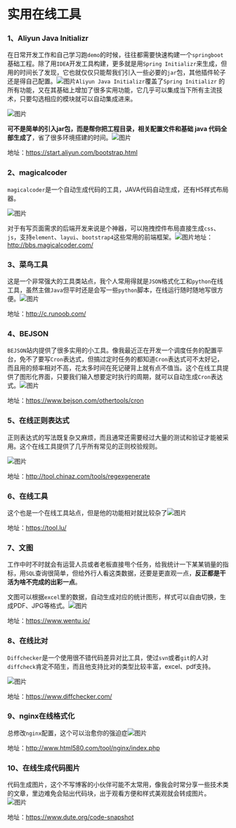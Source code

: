 # 实用在线工具

### 1、Aliyun Java Initializr

在日常开发工作和自己学习跑`demo`的时候，往往都需要快速构建一个`springboot`基础工程。除了用`IDEA`开发工具构建，更多就是用`Spring Initializr`来生成，但用的时间长了发现，它也就仅仅只能帮我们引入一些必要的`jar`包，其他插件轮子还是得自己配置。![图片](%E5%AE%9E%E7%94%A8%E5%9C%A8%E7%BA%BF%E5%B7%A5%E5%85%B7.assets/640-17092726248941.png)`Aliyun Java Initializr`覆盖了`Spring Initializr` 的所有功能，又在其基础上增加了很多实用功能，它几乎可以集成当下所有主流技术，只要勾选相应的模块就可以自动集成进来。

![图片](%E5%AE%9E%E7%94%A8%E5%9C%A8%E7%BA%BF%E5%B7%A5%E5%85%B7.assets/640-17092726248942.png)

**可不是简单的引入jar包，而是帮你把工程目录，相关配置文件和基础 java 代码全部生成了**，省了很多环境搭建的时间。![图片](%E5%AE%9E%E7%94%A8%E5%9C%A8%E7%BA%BF%E5%B7%A5%E5%85%B7.assets/640-17092726248943.png)

地址：https://start.aliyun.com/bootstrap.html

### 2、magicalcoder

`magicalcoder`是一个自动生成代码的工具，JAVA代码自动生成，还有H5样式布局器。

![图片](%E5%AE%9E%E7%94%A8%E5%9C%A8%E7%BA%BF%E5%B7%A5%E5%85%B7.assets/640-17092726248944.png)

对于有写页面需求的后端开发来说是个神器，可以拖拽控件布局直接生成`css`、`js`，支持`element`、`layui`、`bootstrap4`这些常用的前端框架。![图片](%E5%AE%9E%E7%94%A8%E5%9C%A8%E7%BA%BF%E5%B7%A5%E5%85%B7.assets/640-17092726248955.png)地址：http://bbs.magicalcoder.com/

### 3、菜鸟工具

这是一个非常强大的工具类站点，我个人常用得就是`JSON`格式化工和`python`在线工具，虽然主做`Java`但平时还是会写一些`python`脚本，在线运行随时随地写很方便。![图片](%E5%AE%9E%E7%94%A8%E5%9C%A8%E7%BA%BF%E5%B7%A5%E5%85%B7.assets/640-17092726248956.png)

地址：http://c.runoob.com/

### 4、BEJSON

`BEJSON`站内提供了很多实用的小工具。像我最近正在开发一个调度任务的配置平台，免不了要写`Cron`表达式，但搞过定时任务的都知道`Cron`表达式可不太好记，而且用的频率相对不高，花太多时间在死记硬背上就有点不值当。这个在线工具提供了图形化界面，只要我们输入想要定时执行的周期，就可以自动生成`Cron`表达式。![图片](%E5%AE%9E%E7%94%A8%E5%9C%A8%E7%BA%BF%E5%B7%A5%E5%85%B7.assets/640-17092726248957.png)

地址：https://www.bejson.com/othertools/cron

### 5、在线正则表达式

正则表达式的写法既复杂又麻烦，而且通常还需要经过大量的测试和验证才能被采用。这个在线工具提供了几乎所有常见的正则校验规则。

![图片](%E5%AE%9E%E7%94%A8%E5%9C%A8%E7%BA%BF%E5%B7%A5%E5%85%B7.assets/640-17092726248958.png)

地址：http://tool.chinaz.com/tools/regexgenerate

### 6、在线工具

这个也是一个在线工具站点，但是他的功能相对就比较杂了![图片](%E5%AE%9E%E7%94%A8%E5%9C%A8%E7%BA%BF%E5%B7%A5%E5%85%B7.assets/640-17092726248959.png)

地址：https://tool.lu/

### 7、文图

工作中时不时就会有运营人员或者老板直接甩个任务，给我统计一下某某销量的指标，用`SQL`查询很简单，但给外行人看这类数据，还要是更直观一点，**反正都是干活为啥不完成的出彩一点**。

文图可以根据`excel`里的数据，自动生成对应的统计图形，样式可以自由切换，生成PDF、JPG等格式。![图片](%E5%AE%9E%E7%94%A8%E5%9C%A8%E7%BA%BF%E5%B7%A5%E5%85%B7.assets/640-170927262489510.png)

地址：https://www.wentu.io/

### 8、在线比对

`Diffchecker`是一个使用很不错代码差异对比工具，使过`svn`或者`git`的人对`diffcheck`肯定不陌生，而且他支持比对的类型比较丰富，excel、pdf支持。

![图片](%E5%AE%9E%E7%94%A8%E5%9C%A8%E7%BA%BF%E5%B7%A5%E5%85%B7.assets/640-170927262489511.png)

地址：https://www.diffchecker.com/

### 9、nginx在线格式化

总修改`nginx`配置，这个可以治愈你的强迫症![图片](%E5%AE%9E%E7%94%A8%E5%9C%A8%E7%BA%BF%E5%B7%A5%E5%85%B7.assets/640-170927262489512.png)

地址：http://www.html580.com/tool/nginx/index.php

### 10、在线生成代码图片

代码生成图片，这个不写博客的小伙伴可能不太常用，像我会时常分享一些技术类的文章，里边难免会贴出代码块，出于观看方便和样式美观就会转成图片。![图片](%E5%AE%9E%E7%94%A8%E5%9C%A8%E7%BA%BF%E5%B7%A5%E5%85%B7.assets/640-170927262489513.png)

地址：https://www.dute.org/code-snapshot